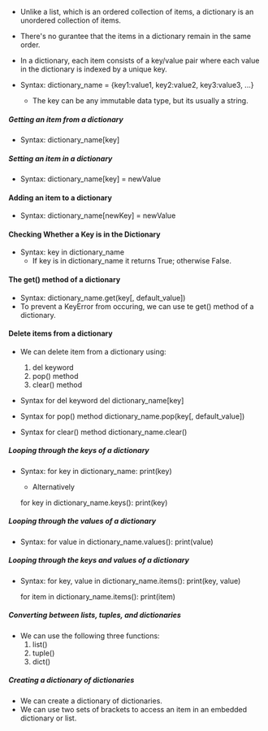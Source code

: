 - Unlike a list, which is an ordered collection of items, a dictionary is an unordered collection of items.
- There's no gurantee that the items in a dictionary remain in the same order.

- In a dictionary, each item consists of a key/value pair where each value in the dictionary is indexed by a unique key.
- Syntax:
    dictionary_name = {key1:value1, key2:value2, key3:value3, ...}
    - The key can be any immutable data type, but its usually a string.

##### Getting an item from a dictionary
- Syntax:
    dictionary_name[key]

##### Setting an item in a dictionary
- Syntax:
    dictionary_name[key] = newValue

#### Adding an item to a dictionary
- Syntax:
    dictionary_name[newKey] = newValue

#### Checking Whether a Key is in the Dictionary
- Syntax:
    key in dictionary_name
    - If key is in dictionary_name it returns True; otherwise False.

#### The get() method of a dictionary
- Syntax:
    dictionary_name.get(key[, default_value])
- To prevent a KeyError from occuring, we can use te get() method of a dictionary.

#### Delete items from a dictionary
- We can delete item from a dictionary using:
    1. del keyword
    2. pop() method
    3. clear() method

- Syntax for del keyword
    del dictionary_name[key]
- Syntax for pop() method
    dictionary_name.pop(key[, default_value])
- Syntax for clear() method
    dictionary_name.clear()

##### Looping through the keys of a dictionary
- Syntax:
    for key in dictionary_name:
        print(key)

    - Alternatively

    for key in dictionary_name.keys():
        print(key)

##### Looping through the values of a dictionary
- Syntax:
    for value in dictionary_name.values():
        print(value)

##### Looping through the keys and values of a dictionary
- Syntax:
    for key, value in dictionary_name.items():
        print(key, value)

    for item in dictionary_name.items():
        print(item)


##### Converting between lists, tuples, and dictionaries
- We can use the following three functions:
    1. list()
    2. tuple()
    3. dict()

##### Creating a dictionary of dictionaries
- We can create a dictionary of dictionaries.
- We can use two sets of brackets to access an item in an embedded dictionary or list.